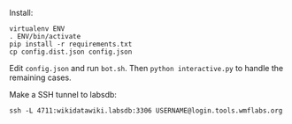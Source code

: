 Install:

    virtualenv ENV
    . ENV/bin/activate
    pip install -r requirements.txt
    cp config.dist.json config.json

Edit `config.json` and run `bot.sh`. Then `python interactive.py` to handle the remaining cases.


Make a SSH tunnel to labsdb:

	ssh -L 4711:wikidatawiki.labsdb:3306 USERNAME@login.tools.wmflabs.org
